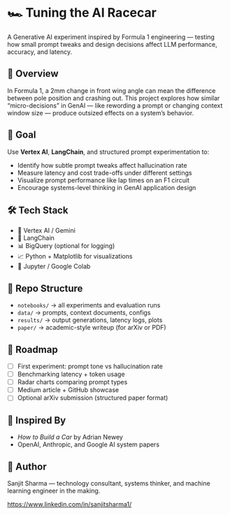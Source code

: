 # 🏎️ Tuning the AI Racecar

A Generative AI experiment inspired by Formula 1 engineering — testing how small prompt tweaks and design decisions affect LLM performance, accuracy, and latency.

## 📌 Overview

In Formula 1, a 2mm change in front wing angle can mean the difference between pole position and crashing out. This project explores how similar “micro-decisions” in GenAI — like rewording a prompt or changing context window size — produce outsized effects on a system’s behavior.

## 🎯 Goal

Use **Vertex AI**, **LangChain**, and structured prompt experimentation to:

- Identify how subtle prompt tweaks affect hallucination rate
- Measure latency and cost trade-offs under different settings
- Visualize prompt performance like lap times on an F1 circuit
- Encourage systems-level thinking in GenAI application design

## 🛠️ Tech Stack

- 🧠 Vertex AI / Gemini
- 🔗 LangChain
- 📊 BigQuery (optional for logging)
- 📈 Python + Matplotlib for visualizations
- 📓 Jupyter / Google Colab

## 📁 Repo Structure

- `notebooks/` → all experiments and evaluation runs
- `data/` → prompts, context documents, configs
- `results/` → output generations, latency logs, plots
- `paper/` → academic-style writeup (for arXiv or PDF)

## 🚀 Roadmap

- [ ] First experiment: prompt tone vs hallucination rate
- [ ] Benchmarking latency + token usage
- [ ] Radar charts comparing prompt types
- [ ] Medium article + GitHub showcase
- [ ] Optional arXiv submission (structured paper format)

## 📖 Inspired By

- *How to Build a Car* by Adrian Newey
- OpenAI, Anthropic, and Google AI system papers

## 👋 Author

Sanjit Sharma — technology consultant, systems thinker, and machine learning engineer in the making.

https://www.linkedin.com/in/sanjitsharma1/
